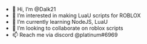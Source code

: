 

- 👋 Hi, I’m @Dalk21
- 👀 I’m interested in making LuaU scripts for ROBLOX
- 🌱 I’m currently learning NodeJS, LuaU
- 💞️ I’m looking to collaborate on roblox scripts
- 📫 Reach me via discord @platinum#6969

<!---
Dalk21/Dalk21 is a ✨ special ✨ repository because its `README.md` (this file) appears on your GitHub profile.
You can click the Preview link to take a look at your changes.
--->

